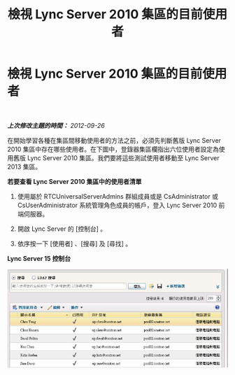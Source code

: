﻿---
title: 檢視 Lync Server 2010 集區的目前使用者
TOCTitle: 檢視 Lync Server 2010 集區的目前使用者
ms:assetid: c0986800-8ee4-4d50-9e9c-39f7c4e67bed
ms:mtpsurl: https://technet.microsoft.com/zh-tw/library/JJ721870(v=OCS.15)
ms:contentKeyID: 49890290
ms.date: 08/24/2015
mtps_version: v=OCS.15
ms.translationtype: HT
---

# 檢視 Lync Server 2010 集區的目前使用者

 

_**上次修改主題的時間：** 2012-09-26_

在開始學習各種在集區間移動使用者的方法之前，必須先判斷舊版 Lync Server 2010 集區中存在哪些使用者。在下圖中，登錄器集區欄指出六位使用者設定為使用舊版 Lync Server 2010 集區。我們要將這些測試使用者移動至 Lync Server 2013 集區。

**若要查看 Lync Server 2010 集區中的使用者清單**

1.  使用屬於 RTCUniversalServerAdmins 群組成員或是 CsAdministrator 或 CsUserAdministrator 系統管理角色成員的帳戶，登入 Lync Server 2010 前端伺服器。

2.  開啟 Lync Server 的 \[控制台\] 。

3.  依序按一下 \[使用者\] 、\[搜尋\] 及 \[尋找\] 。

**Lync Server 15 控制台**

![Lync Server 控制台，\[移動使用者\] 對話方塊](images/JJ205401.a2bce284-0392-4db3-9bb2-9f12699738e7(OCS.15).jpg "Lync Server 控制台，[移動使用者] 對話方塊")

